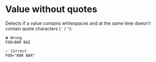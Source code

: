 # Value without quotes

Detects if a value contains whitespaces and at the same time doesn't contain quote characters (`'` / `"`):

```env
❌ Wrong
FOO=BAR BAZ

✅ Correct
FOO="BAR BAR"
```
